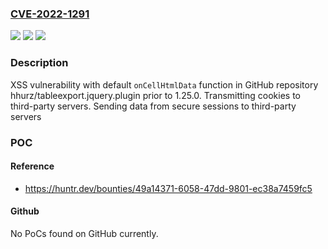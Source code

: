 ### [CVE-2022-1291](https://cve.mitre.org/cgi-bin/cvename.cgi?name=CVE-2022-1291)
![](https://img.shields.io/static/v1?label=Product&message=hhurz%2Ftableexport.jquery.plugin&color=blue)
![](https://img.shields.io/static/v1?label=Version&message=n%2Fa&color=blue)
![](https://img.shields.io/static/v1?label=Vulnerability&message=CWE-79%20Improper%20Neutralization%20of%20Input%20During%20Web%20Page%20Generation%20('Cross-site%20Scripting')&color=brighgreen)

### Description

XSS vulnerability with default `onCellHtmlData` function in GitHub repository hhurz/tableexport.jquery.plugin prior to 1.25.0. Transmitting cookies to third-party servers. Sending data from secure sessions to third-party servers

### POC

#### Reference
- https://huntr.dev/bounties/49a14371-6058-47dd-9801-ec38a7459fc5

#### Github
No PoCs found on GitHub currently.

